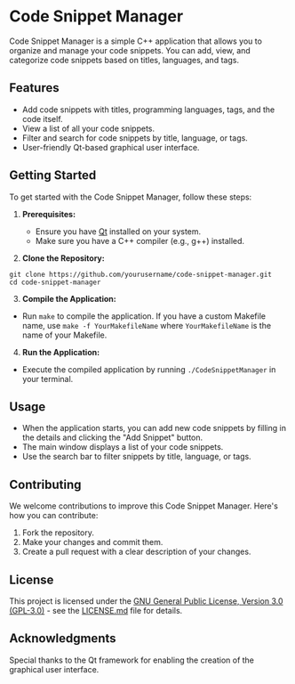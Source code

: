 # Code Snippet Manager

Code Snippet Manager is a simple C++ application that allows you to organize and manage your code snippets. You can add, view, and categorize code snippets based on titles, languages, and tags.

## Features

- Add code snippets with titles, programming languages, tags, and the code itself.
- View a list of all your code snippets.
- Filter and search for code snippets by title, language, or tags.
- User-friendly Qt-based graphical user interface.

## Getting Started

To get started with the Code Snippet Manager, follow these steps:

1. **Prerequisites:**
   - Ensure you have [Qt](https://www.qt.io/download) installed on your system.
   - Make sure you have a C++ compiler (e.g., g++) installed.

2. **Clone the Repository:**
```
git clone https://github.com/yourusername/code-snippet-manager.git
cd code-snippet-manager
```


3. **Compile the Application:**
- Run `make` to compile the application. If you have a custom Makefile name, use `make -f YourMakefileName` where `YourMakefileName` is the name of your Makefile.

4. **Run the Application:**
- Execute the compiled application by running `./CodeSnippetManager` in your terminal.

## Usage

- When the application starts, you can add new code snippets by filling in the details and clicking the "Add Snippet" button.
- The main window displays a list of your code snippets.
- Use the search bar to filter snippets by title, language, or tags.

## Contributing

We welcome contributions to improve this Code Snippet Manager. Here's how you can contribute:

1. Fork the repository.
2. Make your changes and commit them.
3. Create a pull request with a clear description of your changes.

## License

This project is licensed under the [GNU General Public License, Version 3.0 (GPL-3.0)](LICENSE.md) - see the [LICENSE.md](LICENSE.md) file for details.

## Acknowledgments

Special thanks to the Qt framework for enabling the creation of the graphical user interface.
